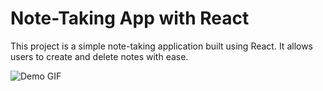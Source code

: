 # Note-Taking App with React
This project is a simple note-taking application built using React. It allows users to create and delete notes with ease.

![Demo GIF](https://github.com/A-talebifard/react-notebook/blob/main/public/assets/Record_2025_02_22_19_27_35_826.gif)
